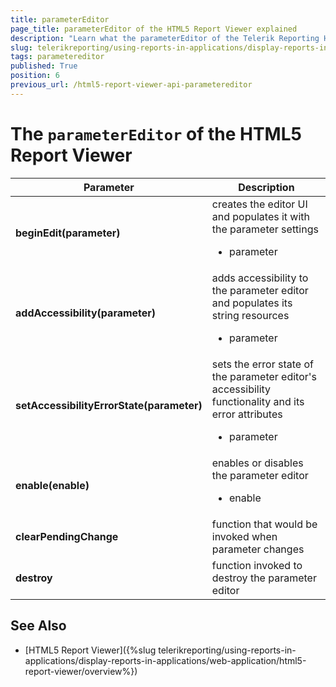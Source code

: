 ```yaml
---
title: parameterEditor
page_title: parameterEditor of the HTML5 Report Viewer explained
description: "Learn what the parameterEditor of the Telerik Reporting HTML5 Report Viewer does and how to use it."
slug: telerikreporting/using-reports-in-applications/display-reports-in-applications/web-application/html5-report-viewer/api-reference/parametereditor
tags: parametereditor
published: True
position: 6
previous_url: /html5-report-viewer-api-parametereditor
---
```


<style>
table th:first-of-type {
	width: 25%;
}
table th:nth-of-type(2) {
	width: 75%;
}
</style>

# The `parameterEditor` of the HTML5 Report Viewer

| Parameter | Description |
| ------ | ------ |
| __beginEdit(parameter)__ |creates the editor UI and populates it with the parameter settings<ul><li>parameter</li></ul>|
| __addAccessibility(parameter)__ |adds accessibility to the parameter editor and populates its string resources<ul><li>parameter</li></ul>|
| __setAccessibilityErrorState(parameter)__ |sets the error state of the parameter editor's accessibility functionality and its error attributes<ul><li>parameter</li></ul>|
| __enable(enable)__ |enables or disables the parameter editor<ul><li>enable</li></ul>|
| __clearPendingChange__ |function that would be invoked when parameter changes|
| __destroy__ |function invoked to destroy the parameter editor|

## See Also

* [HTML5 Report Viewer]({%slug telerikreporting/using-reports-in-applications/display-reports-in-applications/web-application/html5-report-viewer/overview%})
